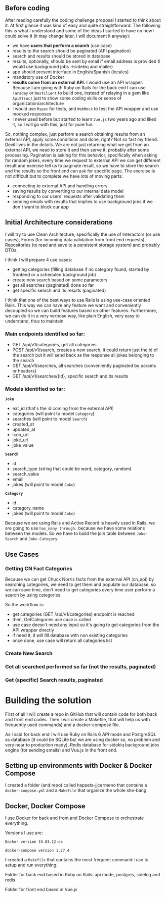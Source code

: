 ## Before coding

After reading carefully the coding challenge proposal I started to think about it. At first glance it was kind of easy and quite straightforward. The following this is what I understood and some of the ideas I started to have on how I could solve it (it may change later, I will document it anyway):

- we have **users that perform a search** (use case)
- results to the search should be paginated (API pagination)
- search and results should be stored in database
- results, optionally, should be sent by email if email address is provided (I would use background jobs →sidekiq and mailer)
- app should present interface in English/Spanish (locales)
- mandatory use of Docker
- **results come from an external API.** I would use an API wrapper. Because I am going with Ruby on Rails for the back end I can use `Faraday` or `RestClient` to build one, instead of relaying in a gem like `ApiStruct` just to show some coding skills or sense of organization/architecture
- I would use `Rspec` for tests, and `WebMock` to test the API wrapper and use mocked responses
- I never used before but started to learn `Vue.js` two years ago and liked it, so I will go with this, just for pure fun.

So, nothing complex, just perform a search obtaining results from an external API, apply some conditions and done, right? Not so fast my friend. Devil lives in the details. We are not just returning what we get from an external API, we need to store it and then serve it, probably after some processing. Pagination is asking for this behavior, specifically when asking for random jokes, every time we request to external API we can get different result and exercise tell us to paginate result, so we have to store the search and the results so the front end can ask for specific page. The exercise is not difficult but to complete we have lots of moving parts:

- connecting to external API and handling errors
- saving results by converting to our internal data model
- responding to our users' requests after validating them
- sending emails with results that implies to use background jobs if we don't want to block our app

## Initial Architecture considerations

I will try to use Clean Architecture, specifically the use of Interactors (or use cases), Forms (for incoming data validation from front end requests), Repositories (to read and save to a persistent storage system) and probably DTOs.

I think I will prepare 4 use cases: 

- getting categories (filling database if no category found, started by frontend or a scheduled background job)
- create new search based on some parameters
- get all searches (paginated) done so far
- get specific search and its results (paginated)

I think that one of the best ways to use Rails is using use-case oriented Rails. This way we can have any feature we want and conveniently decoupled so we can build features based on other features. Furthermore, we can do it in a very verbose way, like plain English, very easy to understand, thus to maintain.

### Main endpoints identified so far:

- GET /api/v1/categories, get all categories
- POST /api/v1/search, creates a new search, it could return just the id of the search but it will send back as the response all jokes belonging to the search
- GET /api/v1/searches, all searches (conveniently paginated by params or headers)
- GET /api/v1/searches/{id}, specific search and its results

### Models identified so far:

**`Joke`**

- ext_id (that's the id coming from the external API)
- categories (will point to model `Category`)
- searches (will point to model `Search`)
- created_at
- updated_at
- icon_url
- joke_url
- joke_value

**`Search`**

- id
- search_type (string that could be word, category, random)
- search_value
- email
- jokes (will point to model `Joke`)

**`Category`**

- id
- category_name
- jokes (will point to model `Joke`)

Because we are using Rails and Active Record is heavily used in Rails, we are going to use `has_many through:` because we have some relations between the models. So we have to build the join table between `Joke-Search` and `Joke-Category`.

## Use Cases

### Getting CN Fact Categories

Because we can get Chuck Norris facts from the external API (cn_api) by searching categories, we need to get them and populate our database, so we can save time, don't need to get categories every time user perform a search by using categories.

So the workflow is:

- get categories (GET /api/v1/categories) endpoint is reached
- then, GetCategories use case is called
- use case doesn't need any input so it's going to get categories from the API wrapper directly
- if need it, it will fill database with non existing categories
- once done, use case will return all categories list

### Create New Search

### Get all searched performed so far (not the results, paginated)

### Get (specific) Search results, paginated

 

# Building the solution

First of all I will create a repo in GitHub that will contain code for both back and front end codes. Then I will create a Makefile, that will help us with frequently used commands) and a docker-compose file. 

As I said for back end I will use Ruby on Rails 6 API mode and PostgreSQL as database (it could be SQLite but we are using docker so, no problem and very near to production ready), Redis database for sidekiq background jobs engine (for sending emails) and Vue.js in the front end.

## Setting up environments with Docker & Docker Compose

I created a folder (and repo) called happets-jjcermeno that contains a `docker-compose.yml` and a `Makefile` that organize the whole she-bang.

## Docker, Docker Compose

I use Docker for back and front and Docker Compose to orchestrate everything. 

Versions I use are:

`Docker version 19.03.12-ce`

`docker-compose version 1.27.4`

I created a `Makefile` that contains the most frequent command I use to setup and run everything.

Folder for back end based in Ruby on Rails: api mode, postgres, sidekiq and redis

Folder for front end based in Vue.js